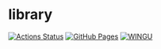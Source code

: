 # library
[![Actions Status](https://github.com/WINGU03/library/workflows/verify/badge.svg)](https://github.com/WINGU03/library/actions) 
[![GitHub Pages](https://img.shields.io/static/v1?label=GitHub+Pages&message=+&color=brightgreen&logo=github)](https://WINGU03.github.io/library/)
[![WINGU](https://img.shields.io/endpoint?url=https%3A%2F%2Fatcoder-badges.now.sh%2Fapi%2Fatcoder%2Fjson%2FWINGU)](https://atcoder.jp/users/WINGU)